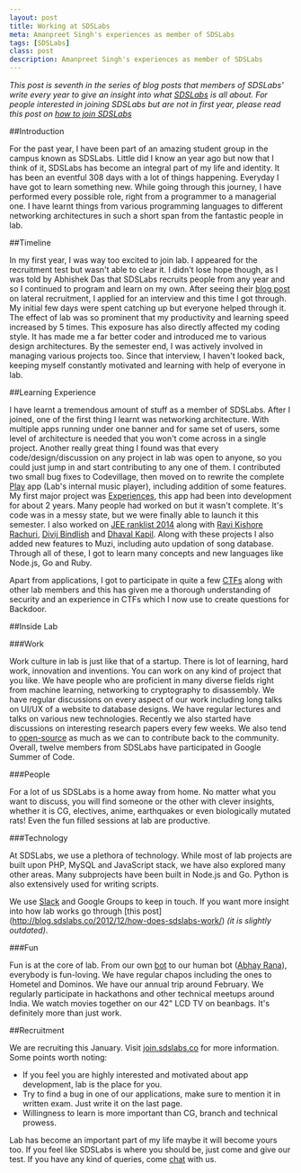 ```yaml
---
layout: post
title: Working at SDSLabs
meta: Amanpreet Singh's experiences as member of SDSLabs
tags: [SDSLabs]
class: post
description: Amanpreet Singh's experiences as member of SDSLabs
---
```



_This post is seventh in the series of blog posts that members of SDSLabs' write every year to give an insight into what [SDSLabs](http://sdslabs.co) is all about. For people interested in joining SDSLabs but are not in first year, please read this post on [how to join SDSLabs](http://blog.sdslabs.co/2014/01/how-to-join-sdslabs/)_

##Introduction

For the past year, I have been part of an amazing student group in the campus known as SDSLabs. Little did I know an year ago but now that I think of it, SDSLabs has become an integral part of my life and identity. It has been an eventful 308 days with a lot of things happening. Everyday I have got to learn something new. While going through this journey, I have performed every possible role, right from a programmer to a managerial one. I have learnt things from various programming languages to different networking architectures in such a short span from the fantastic people in lab.

##Timeline

In my first year, I was way too excited to join lab. I appeared for the recruitment test but wasn't able to clear it. I didn't lose hope though, as I was told by Abhishek Das that SDSLabs recruits people from any year and so I continued to program and learn on my own. After seeing their [blog post](http://blog.sdslabs.co/2014/01/how-to-join-sdslabs/) on lateral recruitment, I applied for an interview and this time I got through. My initial few days were spent catching up but everyone helped through it. The effect of lab was so prominent that my productivity and learning speed increased by 5 times. This exposure has also directly affected my coding style. It has made me a far better coder and introduced me to various design architectures. By the semester end, I was actively involved in managing various projects too. Since that interview, I haven't looked back, keeping myself constantly motivated and learning with help of everyone in lab.

##Learning Experience

I have learnt a tremendous amount of stuff as a member of SDSLabs. After I joined, one of the first thing I learnt was networking architecture. With multiple apps running under one banner and for same set of users, some level of architecture is needed that you won't come across in a single project. Another really great thing I found was that every code/design/discussion on any project in lab was open to anyone, so you could just jump in and start contributing to any one of them. I contributed two small bug fixes to Codevillage, then moved on to rewrite the complete [Play](http://github.com/sdslabs/play) app (Lab's internal music player), including addition of some features. My first major project was [Experiences](http://experiences.sdslabs.co), this app had been into development for about 2 years. Many people had worked on but it wasn't complete. It's code was in a messy state, but we were finally able to launch it this semester. I also worked on [JEE ranklist 2014](http://jee.sdslabs.co) along with [Ravi Kishore Rachuri](https://rkravi.com/), [Divij Bindlish](http://about.me/dvjbndlsh93) and [Dhaval Kapil](http://dhavalkapil.com). Along with these projects I also added new features to Muzi, including auto updation of song database. Through all of these, I got to learn many concepts and new languages like Node.js, Go and Ruby.

Apart from applications, I got to participate in quite a few [CTFs](https://ctftime.org/ctf-wtf/) along with other lab members and this has given me a thorough understanding of security and an experience in CTFs which I now use to create questions for Backdoor.

##Inside Lab

###Work

Work culture in lab is just like that of a startup. There is lot of learning, hard work, innovation and inventions. You can work on any kind of project that you like. We have people who are proficient in many diverse fields right from machine learning, networking to cryptography to disassembly. We have regular discussions on every aspect of our work including long talks on UI/UX of a website to database designs. We have regular lectures and talks on various new technologies. Recently we also started have discussions on interesting research papers every few weeks. We also tend to [open-source](http://github.com/sdslabs) as much as we can to contribute back to the community. Overall, twelve members from SDSLabs have participated in Google Summer of Code.

###People

For a lot of us SDSLabs is a home away from home. No matter what you want to discuss, you will find someone or the other with clever insights, whether it is  CG, electives, anime, earthquakes or even biologically mutated rats! Even the fun filled sessions at lab are productive.

###Technology

At SDSLabs, we use a plethora of technology. While most of lab projects are built upon PHP, MySQL and JavaScript stack, we have also explored many other areas. Many subprojects have been built in Node.js and Go. Python is also extensively used for writing scripts.

We use [Slack](https://slack.com) and Google Groups to keep in touch. If you want more insight into how lab works go through [this post] (http://blog.sdslabs.co/2012/12/how-does-sdslabs-work/) _(it is slightly outdated)_.

###Fun

Fun is at the core of lab. From our own [bot](http://github.com/sdslabs/bot) to our human bot ([Abhay Rana](http://about.me/n3m0)), everybody is fun-loving. We have regular chapos including the ones to Hometel and Dominos. We have our annual trip around February. We regularly participate in hackathons and other technical meetups around India. We watch movies together on our 42" LCD TV on beanbags. It's definitely more than just work.

##Recruitment

We are recruiting this January. Visit [join.sdslabs.co](http://join.sdslabs.co) for more information. Some points worth noting:

- If you feel you are highly interested and motivated about app development, lab is the place for you.
- Try to find a bug in one of our applications, make sure to mention it in written exam. Just write it on the last page.
- Willingness to learn is more important than CG, branch and technical prowess.

Lab has become an important part of my life maybe it will become yours too. If you feel like SDSLabs is where you should be, just come and give our test. If you have any kind of queries, come [chat](chat.sdslabs.co) with us.
